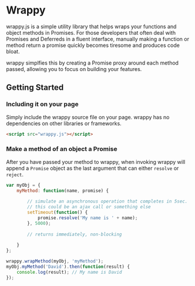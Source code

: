 # Wrappy

wrappy.js is a simple utility library that helps wraps your functions and object methods in Promises. For those developers that often deal with Promises and Deferreds in a fluent interface, manually making a function or method return a promise quickly becomes tiresome and produces code bloat.

wrappy simplfies this by creating a Promise proxy around each method passed, allowing you to focus on building your features.

## Getting Started

### Including it on your page
Simply include the wrappy source file on your page. wrappy has no dependencies on other libraries or frameworks.
```html
<script src="wrappy.js"></script>
```
### Make a method of an object a Promise
After you have passed your method to wrappy, when invoking wrappy will append a `Promise` object as the last argument that can either `resolve` or `reject`.
```javascript
var myObj = {
    myMethod: function(name, promise) {
    
        // simulate an asynchronous operation that completes in 5sec.
        // this could be an ajax call or something else
        setTimeout(function() {
            promise.resolve('My name is ' + name);
        }, 5000);
        
        // returns immediately, non-blocking
        
    }
};

wrappy.wrapMethod(myObj, 'myMethod');
myObj.myMethod('David').then(function(result) {
    console.log(result); // My name is David
});
```
